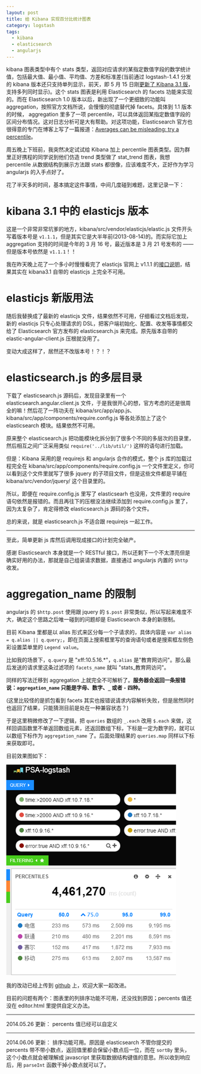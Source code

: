 ```yaml
---
layout: post
title: 给 Kibana 实现百分比统计图表
category: logstash
tags:
  - kibana
  - elasticsearch
  - angularjs
---
```


kibana 图表类型中有个 stats 类型，返回对应请求的某指定数值字段的数学统计值，包括最大值、最小值、平均值、方差和标准差(当前通过 logstash-1.4.1 分发的 kibana 版本还只支持单列显示，前天，即 5 月 15 日刚[更新了 Kibana 3.1 版](http://www.elasticsearch.org/blog/kibana-3-1/)，支持多列同时显示)。这个 stats 图表是利用 Elasticsearch 的 facets 功能来实现的。而在 Elasticsearch 1.0 版本以后，新出现了一个更细致的功能叫 aggregation，按照官方文档所说，会慢慢的彻底替代掉 facets。具体到 1.1 版本的时候， aggregation 里多了一项 percentile，可以具体返回某指定数值字段的区间分布情况。这对日志分析可是大有帮助。对这项功能，Elasticsearch 官方也很得意的专门在博客上写了一篇报道：[Averages can be misleading: try a percentile](http://www.elasticsearch.org/blog/averages-can-dangerous-use-percentile/)。

周五晚上下班前，我突然决定试试给 Kibana 加上 percentile 图表类型。因为群里正好携程的同学说到他们仿造 trend 类型做了 stat_trend 图表，我想 percentile 从数据结构到展示方法跟 stats 都很像，应该难度不大，正好作为学习 angularjs 的入手点好了。

花了半天多的时间，基本搞定这件事情，中间几度碰到难题，这里记录一下：

kibana 3.1 中的 elasticjs 版本
================================

这是一个非常非常坑爹的地方，kibana/src/vendor/elasticjs/elastic.js 文件开头写着版本号是 `v1.1.1`，但是其实它是大半年前(2013-08-14)的。而实际它加上 aggregation 支持的时间是今年的 3 月 16 号，最近版本是 3 月 21 号发布的 ——但是版本号依然是 `v1.1.1`！！

我在昨天晚上花了一个多小时慢慢看完了 elasticjs 官网上 v1.1.1 的[接口说明](http://docs.fullscale.co/elasticjs/ejs.FilterAggregation.html)，结果其实在 kibana3.1 自带的 elasticjs 上完全不可用。

elasticjs 新版用法
================================

随后我替换成了最新的 elasticjs 文件，结果依然不可用，仔细看过文档后发现，新的 elasticjs 只专心处理请求的 DSL，把客户端初始化、配置、收发等事情都交给了 Elasticsearch 官方发布的 elasticsearch.js 来完成。原先版本自带的 elastic-angular-client.js 压根就没用了。

变动大成这样了，居然还不改版本号！？！？

elasticsearch.js 的多层目录
================================

下载了 elasticsearch.js 源码后，发现目录里有一个 elasticsearch.angular.client.js 文件，于是我很开心的想，官方考虑的还是很周全的嘛！然后花了一阵功夫在 kibana/src/app/app.js、kibana/src/app/components/require.config.js 等各处添加上了这个 elasticsearch 模块。结果依然不可用。

原来整个 elasticsearch.js 把功能模块化拆分到了很多个不同的多层次的目录里，然后相互之间广泛采用类似 `require('../lib/util/')` 这样的语句进行加载。

但是：Kibana 采用的是 requirejs 和 angularjs 合作的模式，整个 js 库的加载过程完全在 kibana/src/app/components/require.config.js 一个文件里定义，你可以看到这个文件里就写了很多 jquery 的子项目文件，但是这些文件都是平铺在 kibana/src/vendor/jquery/ 这个目录里的。

所以，即便在 require.config.js 里写了 elasticsearh 也没用，文件里的 require 语句依然是报错的。而且再往下的压根没法继续添加到 require.config.js 里了，因为太复杂了，肯定得修改 elasticsearch.js 源码的各个文件。

总的来说，就是 elasticsearch.js 不适合跟 requirejs 一起工作。

------------------------------------------------------

至此，简单更新 js 库然后调用现成接口的计划完全破产。

感谢 Elasticsearch 本身就是一个 RESTful 接口，所以还剩下一个不太漂亮但是确实好用的办法，那就是自己组装请求数据，直接通过 angularjs 内置的 `$http` 收发。

aggregation_name 的限制
===============================

angularjs 的 `$http.post` 使用跟 jquery 的 `$.post` 非常类似，所以写起来难度不大，确定这个思路之后唯一碰到的问题却是 Elasticsearch 本身的新限制。

目前 Kibana 里都是以 alias 形式来区分每一个子请求的，具体内容是 `var alias = q.alias || q.query;`，即在页面上搜索框里写的查询语句或者是搜索框左侧色彩设置菜单里的 `Legend value`。

比如我的场景下，`q.query` 是 "xff:10.5.16.\*"，`q.alias` 是"教育网访问"。那么最后发送的请求里这条过滤项的 `facets_name` 就叫 "stats\_教育网访问"。

同样的写法迁移到 aggregation 上就完全不可解析了。**服务器会返回一条报错说：`aggregation_name` 只能是字母、数字、`_` 或者 `-` 四种。**

(这里比较怪的是抓包看到 facets 其实也报错说请求内容解析失败，但是居然同时也返回了结果，只能猜测目前是处在一种兼容状态？)

于是这里稍微修改了一下逻辑，把 `queries` 数组的 `_.each` 改用 `$.each` 来做，这样回调函数里不单返回数组元素，还返回数组下标，下标是一定为数字的，就可以以数组下标作为 `aggregation_name` 了。后面处理结果的 `queries.map` 同样以下标来获取即可。

目前效果图如下：

![](/images/uploads/kibana-percentile.png)

我的改动已经上传到 [github](https://github.com/chenryn/kibana/commit/c27b44996bff575886041e0f4f800fda04fbdbde) 上，欢迎大家一起改进。

目前的问题有两个：图表里的列排序功能不可用，还没找到原因；percents 值还没在 editor.html 里提供自定义办法。

---------------------------

2014.05.26 更新： percents 值已经可以自定义

---------------------------

2014.06.06 更新： 排序功能可用。原因是 elasticsearch 不管你提交的 percents 带不带小数点，返回值里都会保留小数点后一位，而在 `sortBy` 里头，这个小数点就会被理解成 javascript 里获取数据结构键值的意思。所以收到响应后，用 `parseInt` 函数干掉小数点就可以了。

